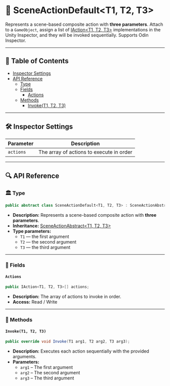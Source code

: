 # 🧩 SceneActionDefault&lt;T1, T2, T3&gt;

Represents a scene-based composite action with <b>three parameters</b>.
Attach to a `GameObject`, assign a list of [IAction\<T1, T2, T3>](IAction%603.md) implementations in the Unity Inspector, and they will
be invoked sequentially. Supports Odin Inspector.

---

## 📑 Table of Contents

- [Inspector Settings](#-inspector-settings)
- [API Reference](#-api-reference)
    - [Type](#-type)
    - [Fields](#-fields)
        - [Actions](#actions)
    - [Methods](#-methods)
        - [Invoke(T1, T2, T3)](#invoket1-t2-t3)

---

## 🛠 Inspector Settings

| Parameter | Description                              |
|-----------|------------------------------------------|
| `actions` | The array of actions to execute in order |

---

## 🔍 API Reference

### 🏛️ Type <div id="-type"></div>

```csharp
public abstract class SceneActionDefault<T1, T2, T3> : SceneActionAbstract<T1, T2, T3>
```

- **Description:** Represents a scene-based composite action with <b>three parameters</b>.
- **Inheritance:** [SceneActionAbstract&lt;T1, T2, T3&gt;](SceneActionAbstract%603.md)
- **Type parameters:**
    - `T1` — the first argument
    - `T2` — the second argument
    - `T3` — the third argument

---

### 🧱 Fields

#### `Actions`

```csharp
public IAction<T1, T2, T3>[] actions;
```

- **Description:** The array of actions to invoke in order.
- **Access:** Read / Write

---

### 🏹 Methods

#### `Invoke(T1, T2, T3)`

```csharp
public override void Invoke(T1 arg1, T2 arg2, T3 arg3);
```

- **Description:** Executes each action sequentially with the provided arguments.
- **Parameters:**
    - `arg1` – The first argument
    - `arg2` – The second argument
    - `arg3` – The third argument